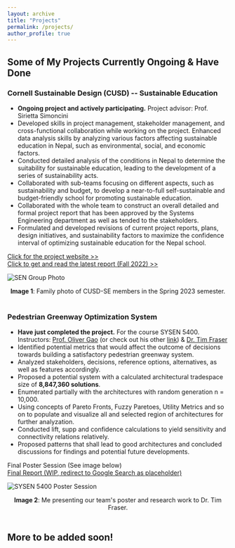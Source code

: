 ```yaml
---
layout: archive
title: "Projects"
permalink: /projects/
author_profile: true
---
```



## Some of My Projects Currently Ongoing & Have Done

### Cornell Sustainable Design (CUSD) -- Sustainable Education

- **Ongoing project and actively participating.** Project advisor: Prof. Sirietta Simoncini
- Developed skills in project management, stakeholder management, and cross-functional collaboration while working on the project. Enhanced data analysis skills by analyzing various factors affecting sustainable education in Nepal, such as environmental, social, and economic factors.
- Conducted detailed analysis of the conditions in Nepal to determine the suitability for sustainable education, leading to the development of a series of sustainability acts.
- Collaborated with sub-teams focusing on different aspects, such as sustainability and budget, to develop a near-to-full self-sustainable and budget-friendly school for promoting sustainable education.
- Collaborated with the whole team to construct an overall detailed and formal project report that has been approved by the Systems Engineering department as well as tended to the stakeholders.
- Formulated and developed revisions of current project reports, plans, design initiatives, and sustainability factors to maximize the confidence interval of optimizing sustainable education for the Nepal school.


[Click for the project website >>](https://www.cusd.cornell.edu/projects/sen/ "CUSD Sustainable Education") <br>
[Click to get and read the latest report (Fall 2022) >>](/ronaldoli.github.io/files/cusd_se_final_fall22.docx)<br>

![SEN Group Photo](/ronaldoli.github.io/images/sen_group_photo.png) <br>
<center><b>Image 1</b>: Family photo of CUSD-SE members in the Spring 2023 semester.</center><br>


### Pedestrian Greenway Optimization System

- **Have just completed the project.** For the course SYSEN 5400. Instructors: [Prof. Oliver Gao](https://www.gao-systematics.com/group "GAO Systematics") (or check out his other [link](https://gao.cee.cornell.edu/)) & [Dr. Tim Fraser](https://timothyfraser.com/)
- Identified potential metrics that would affect the outcome of decisions towards building a satisfactory pedestrian greenway system.
- Analyzed stakeholders, decisions, reference options, alternatives, as well as features accordingly.
- Proposed a potential system with a calculated architectural tradespace size of **8,847,360 solutions**.
- Enumerated partially with the architectures with random generation n = 10,000.
- Using concepts of Pareto Fronts, Fuzzy Paretoes, Utility Metrics and so on to populate and visualize all and selected region of architectures for further analyzation.
- Conducted lift, supp and confidence calculations to yield sensitivity and connectivity relations relatively.
- Proposed patterns that shall lead to good architectures and concluded discussions for findings and potential future developments.


Final Poster Session (See image below) <br>
[Final Report (WIP, redirect to Google Search as placeholder)](www.google.com)

![SYSEN 5400 Poster Session](/ronaldoli.github.io/images/sysen_5400_poster.jpeg)<br>
<center><b>Image 2</b>: Me presenting our team's poster and research work to Dr. Tim Fraser.</center><br>


## More to be added soon!
